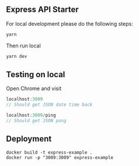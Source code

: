 ## Express API Starter

For local development please do the following steps:
```js
yarn
```

Then run local
```js
yarn dev
```

## Testing on local
Open Chrome and visit
```js
localhost:3009
// Should get JSON date time back

localhost:3009/ping
// Should get JSON pong
```

## Deployment
```
docker build -t express-example .
docker run -p "3009:3009" express-example
```